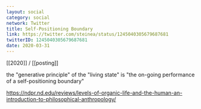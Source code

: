 ```yaml
---
layout: social
category: social
network: Twitter
title: Self-Positioning Boundary
link: https://twitter.com/steinea/status/1245040305679687681
twitterID: 1245040305679687681
date: 2020-03-31
---
```


[[2020]] / [[posting]]

the "generative principle" of the "living state" is "the on-going performance of a self-positioning boundary"

<https://ndpr.nd.edu/reviews/levels-of-organic-life-and-the-human-an-introduction-to-philosophical-anthropology/>
